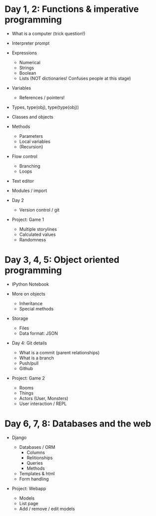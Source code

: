 # Day 1, 2: Functions & imperative programming
* What is a computer (trick question!)
* Interpreter prompt
* Expressions
  * Numerical
  * Strings
  * Boolean
  * Lists (NOT dictionaries! Confuses people at this stage)
* Variables
  * References / pointers!
* Types, type(obj), type(type(obj))
* Classes and objects
* Methods
  * Parameters
  * Local variables
  * (Recursion)
* Flow control
  * Branching
  * Loops
* Text editor
* Modules / import

* Day 2
  * Version control / git

* Project: Game 1
    * Multiple storylines
    * Calculated values
    * Randomness



# Day 3, 4, 5: Object oriented programming
* IPython Notebook
* More on objects
  * Inheritance
  * Special methods
* Storage
  * Files
  * Data format: JSON

* Day 4: Git details
  * What is a commit (parent relationships)
  * What is a branch
  * Push/pull
  * Github

* Project: Game 2
  * Rooms
  * Things
  * Actors (User, Monsters)
  * User interaction / REPL



# Day 6, 7, 8: Databases and the web
* Django
  * Databases / ORM
    * Columns
    * Relitionships
    * Queries
    * Methods
  * Templates & html
  * Form handling

* Project: Webapp
    * Models
    * List page
    * Add / remove / edit models
